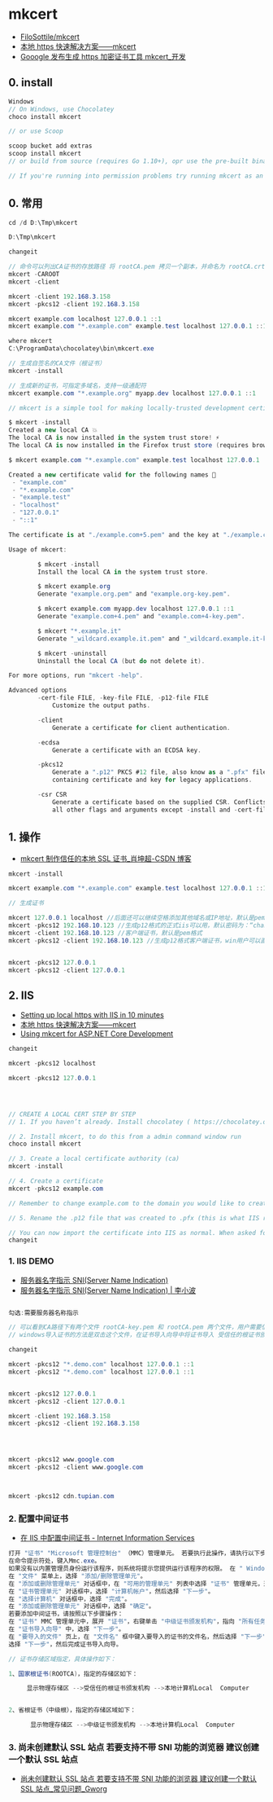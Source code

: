 # mkcert

- [FiloSottile/mkcert](https://github.com/FiloSottile/mkcert)
- [本地 https 快速解决方案——mkcert](https://www.jianshu.com/p/7cb5c2cffaaa)
- [Gooogle 发布生成 https 加密证书工具 mkcert\_开发](https://www.sohu.com/a/288518162_355122)

## 0. install

```c#
Windows
// On Windows, use Chocolatey
choco install mkcert

// or use Scoop

scoop bucket add extras
scoop install mkcert
// or build from source (requires Go 1.10+), opr use the pre-built binaries.

// If you're running into permission problems try running mkcert as an Administrator.

```

## 0. 常用

```c#
cd /d D:\Tmp\mkcert

D:\Tmp\mkcert

changeit

// 命令可以列出CA证书的存放路径 将 rootCA.pem 拷贝一个副本，并命名为 rootCA.crt
mkcert -CAROOT
mkcert -client

mkcert -client 192.168.3.158
mkcert -pkcs12 -client 192.168.3.158

mkcert example.com localhost 127.0.0.1 ::1
mkcert example.com "*.example.com" example.test localhost 127.0.0.1 ::1

where mkcert
C:\ProgramData\chocolatey\bin\mkcert.exe

// 生成自签名的CA文件（根证书）
mkcert -install

// 生成新的证书，可指定多域名，支持一级通配符
mkcert example.com "*.example.org" myapp.dev localhost 127.0.0.1 ::1

// mkcert is a simple tool for making locally-trusted development certificates. It requires no configuration.

$ mkcert -install
Created a new local CA 💥
The local CA is now installed in the system trust store! ⚡️
The local CA is now installed in the Firefox trust store (requires browser restart)! 🦊

$ mkcert example.com "*.example.com" example.test localhost 127.0.0.1 ::1

Created a new certificate valid for the following names 📜
 - "example.com"
 - "*.example.com"
 - "example.test"
 - "localhost"
 - "127.0.0.1"
 - "::1"

The certificate is at "./example.com+5.pem" and the key at "./example.com+5-key.pem" ✅

Usage of mkcert:

        $ mkcert -install
        Install the local CA in the system trust store.

        $ mkcert example.org
        Generate "example.org.pem" and "example.org-key.pem".

        $ mkcert example.com myapp.dev localhost 127.0.0.1 ::1
        Generate "example.com+4.pem" and "example.com+4-key.pem".

        $ mkcert "*.example.it"
        Generate "_wildcard.example.it.pem" and "_wildcard.example.it-key.pem".

        $ mkcert -uninstall
        Uninstall the local CA (but do not delete it).

For more options, run "mkcert -help".

Advanced options
        -cert-file FILE, -key-file FILE, -p12-file FILE
            Customize the output paths.

        -client
            Generate a certificate for client authentication.

        -ecdsa
            Generate a certificate with an ECDSA key.

        -pkcs12
            Generate a ".p12" PKCS #12 file, also know as a ".pfx" file,
            containing certificate and key for legacy applications.

        -csr CSR
            Generate a certificate based on the supplied CSR. Conflicts with
            all other flags and arguments except -install and -cert-file.
```

## 1. 操作

- [mkcert 制作信任的本地 SSL 证书\_肖坤超-CSDN 博客](https://blog.csdn.net/kentrl/article/details/109159451)

```c#
mkcert -install

mkcert example.com "*.example.com" example.test localhost 127.0.0.1 ::1

// 生成证书

mkcert 127.0.0.1 localhost //后面还可以继续空格添加其他域名或IP地址，默认是pem格式
mkcert -pkcs12 192.168.10.123 //生成p12格式的正式iis可以用，默认密码为：“changeit”
mkcert -client 192.168.10.123 //客户端证书，默认是pem格式
mkcert -pkcs12 -client 192.168.10.123 //生成p12格式客户端证书，win用户可以直接导入，默认密码为：“changeit”


mkcert -pkcs12 127.0.0.1
mkcert -pkcs12 -client 127.0.0.1

```

## 2. IIS

- [Setting up local https with IIS in 10 minutes](https://himynameistim.com/2019/06/05/setting-up-local-https-with-iis-in-10-minutes/)
- [本地 https 快速解决方案——mkcert](https://springboot.io/t/topic/1408)
- [Using mkcert for ASP.NET Core Development](https://www.scottbrady91.com/ASPNET/Using-mkcert-for-ASPNET-Core-Development)

```c#
changeit

mkcert -pkcs12 localhost

mkcert -pkcs12 127.0.0.1




// CREATE A LOCAL CERT STEP BY STEP
// 1. If you haven’t already. Install chocolatey ( https://chocolatey.org/install ). Chocolatey is a package manager for windows which makes it super simple to install applications. The name is inspired from NuGet. i.e. Chocolatey Nuget

// 2. Install mkcert, to do this from a admin command window run
choco install mkcert

// 3. Create a local certificate authority (ca)
mkcert -install

// 4. Create a certificate
mkcert -pkcs12 example.com

// Remember to change example.com to the domain you would like to create a certificate for.

// 5. Rename the .p12 file that was created to .pfx (this is what IIS requires). The certificate will now be created in the folder you have the command window open at.

// You can now import the certificate into IIS as normal. When asked for a password this have been set to changeit
changeit
```

### 1. IIS DEMO

- [服务器名字指示 SNI(Server Name Indication)](https://zhidao.baidu.com/question/1499539580114749859.html)
- [服务器名字指示 SNI(Server Name Indication) | 李小波](https://www.xiaobo.li/?p=502)

```c#

勾选:需要服务器名称指示

// 可以看到CA路径下有两个文件 rootCA-key.pem 和 rootCA.pem 两个文件，用户需要信任 rootCA.pem 这个文件。将 rootCA.pem 拷贝一个副本，并命名为 rootCA.crt (因为windows并不识别 pem 扩展名，并且Ubuntu也不会将 pem 扩展名作为CA证书文件对待)，将 rootCA.crt 文件分发给其他用户，手工导入。
// windows导入证书的方法是双击这个文件，在证书导入向导中将证书导入 受信任的根证书颁发机构 :

changeit

mkcert -pkcs12 "*.demo.com" localhost 127.0.0.1 ::1
mkcert -pkcs12 "*.demo.com" localhost 127.0.0.1 ::1


mkcert -pkcs12 127.0.0.1
mkcert -pkcs12 -client 127.0.0.1

mkcert -client 192.168.3.158
mkcert -pkcs12 -client 192.168.3.158




mkcert -pkcs12 www.google.com
mkcert -pkcs12 -client www.google.com



mkcert -pkcs12 cdn.tupian.com
```

### 2. 配置中间证书

- [在 IIS 中配置中间证书 - Internet Information Services](https://docs.microsoft.com/zh-cn/troubleshoot/iis/configure-intermediate-certificates)

```c#
打开 "证书" "Microsoft 管理控制台" （MMC）管理单元。 若要执行此操作，请执行以下步骤：
在命令提示符处，键入Mmc.exe。
如果没有以内置管理员身份运行该程序，则系统将提示您提供运行该程序的权限。 在 " Windows 安全性" 对话框中，单击 "允许"。
在 "文件" 菜单上，选择 "添加/删除管理单元"。
在 "添加或删除管理单元" 对话框中，在 "可用的管理单元" 列表中选择 "证书" 管理单元，选择 "添加"，然后选择 "确定"。
在 "证书管理单元" 对话框中，选择 "计算机帐户"，然后选择 "下一步"。
在 "选择计算机" 对话框中，选择 "完成"。
在 "添加或删除管理单元" 对话框中，选择 "确定"。
若要添加中间证书，请按照以下步骤操作：
在 "证书" MMC 管理单元中，展开 "证书"，右键单击 "中级证书颁发机构"，指向 "所有任务"，然后选择 "导入"。
在 "证书导入向导" 中，选择 "下一步"。
在 "要导入的文件" 页上，在 "文件名" 框中键入要导入的证书的文件名，然后选择 "下一步"。
选择 "下一步"，然后完成证书导入向导。

// 证书存储区域指定，具体操作如下：

1、国家根证书(ROOTCA)，指定的存储区如下：

     显示物理存储区 -->受信任的根证书颁发机构 -->本地计算机Local  Computer


2、省根证书（中级根），指定的存储区域如下：

      显示物理存储区 -->中级证书颁发机构 -->本地计算机Local  Computer

```

### 3. 尚未创建默认 SSL 站点 若要支持不带 SNI 功能的浏览器 建议创建一个默认 SSL 站点

- [尚未创建默认 SSL 站点 若要支持不带 SNI 功能的浏览器 建议创建一个默认 SSL 站点\_常见问题\_Gworg](https://www.gworg.com/problems/976.html)
